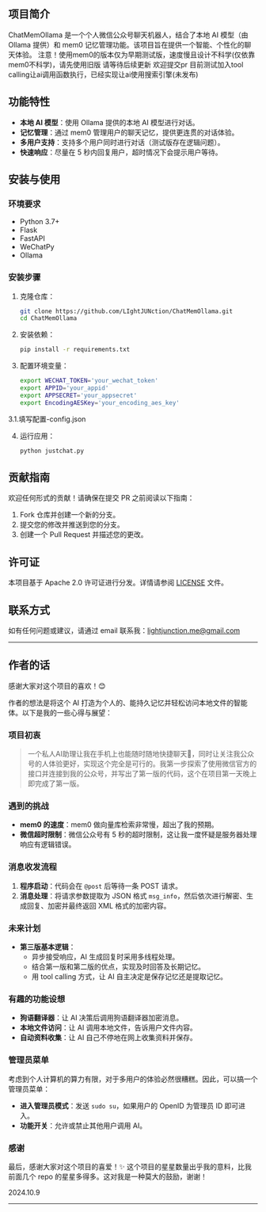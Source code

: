 ## 项目简介

ChatMemOllama 是一个个人微信公众号聊天机器人，结合了本地 AI 模型（由 Ollama 提供）和 mem0 记忆管理功能。该项目旨在提供一个智能、个性化的聊天体验。
注意！使用mem0的版本仅为早期测试版，速度慢且设计不科学(仅依靠mem0不科学)，请先使用旧版
请等待后续更新 欢迎提交pr
目前测试加入tool calling让ai调用函数执行，已经实现让ai使用搜索引擎(未发布)

## 功能特性

- **本地 AI 模型**：使用 Ollama 提供的本地 AI 模型进行对话。
- **记忆管理**：通过 mem0 管理用户的聊天记忆，提供更连贯的对话体验。
- **多用户支持**：支持多个用户同时进行对话（测试版存在逻辑问题）。
- **快速响应**：尽量在 5 秒内回复用户，超时情况下会提示用户等待。

## 安装与使用

### 环境要求

- Python 3.7+
- Flask
- FastAPI
- WeChatPy
- Ollama

### 安装步骤

1. 克隆仓库：
    ```bash
    git clone https://github.com/LIghtJUNction/ChatMemOllama.git
    cd ChatMemOllama
    ```

2. 安装依赖：
    ```bash
    pip install -r requirements.txt
    ```

3. 配置环境变量：
    ```bash
    export WECHAT_TOKEN='your_wechat_token'
    export APPID='your_appid'
    export APPSECRET='your_appsecret'
    export EncodingAESKey='your_encoding_aes_key'
    ```

 3.1.填写配置-config.json


4. 运行应用：
    ```bash
    python justchat.py
    ```

## 贡献指南

欢迎任何形式的贡献！请确保在提交 PR 之前阅读以下指南：

1. Fork 仓库并创建一个新的分支。
2. 提交您的修改并推送到您的分支。
3. 创建一个 Pull Request 并描述您的更改。

## 许可证

本项目基于 Apache 2.0 许可证进行分发。详情请参阅 [LICENSE](./LICENSE) 文件。

## 联系方式

如有任何问题或建议，请通过 email 联系我：lightjunction.me@gmail.com


---

## 作者的话

感谢大家对这个项目的喜欢！😊

作者的想法是将这个 AI 打造为个人的、能持久记忆并轻松访问本地文件的智能体。以下是我的一些心得与展望：

### 项目初衷

> 一个私人AI助理让我在手机上也能随时随地快捷聊天💬，同时让关注我公众号的人体验更好，实现这个完全是可行的。我第一步探索了使用微信官方的接口并连接到我的公众号，并写出了第一版的代码，这个在项目第一天晚上即完成了第一版。

### 遇到的挑战

- **mem0 的速度**：mem0 做向量库检索非常慢，超出了我的预期。
- **微信超时限制**：微信公众号有 5 秒的超时限制，这让我一度怀疑是服务器处理响应有逻辑错误。

### 消息收发流程

1. **程序启动**：代码会在 `@post` 后等待一条 POST 请求。
2. **消息处理**：将请求参数提取为 JSON 格式 `msg_info`，然后依次进行解密、生成回复、加密并最终返回 XML 格式的加密内容。

### 未来计划

- **第三版基本逻辑**：
  - 异步接受响应，AI 生成回复时采用多线程处理。
  - 结合第一版和第二版的优点，实现及时回答及长期记忆。
  - 用 tool calling 方式，让 AI 自主决定是保存记忆还是提取记忆。

### 有趣的功能设想

- **狗语翻译器**：让 AI 决策后调用狗语翻译器加密消息。
- **本地文件访问**：让 AI 调用本地文件，告诉用户文件内容。
- **自动资料收集**：让 AI 自己不停地在网上收集资料并保存。

### 管理员菜单

考虑到个人计算机的算力有限，对于多用户的体验必然很糟糕。因此，可以搞一个管理员菜单：

- **进入管理员模式**：发送 `sudo su`，如果用户的 OpenID 为管理员 ID 即可进入。
- **功能开关**：允许或禁止其他用户调用 AI。

### 感谢

最后，感谢大家对这个项目的喜爱！✨ 这个项目的星星数量出乎我的意料，比我前面几个 repo 的星星多得多。这对我是一种莫大的鼓励，谢谢！

2024.10.9

---

